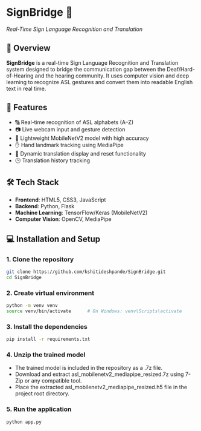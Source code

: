 # SignBridge 🤝  
*Real-Time Sign Language Recognition and Translation*

## 📌 Overview
**SignBridge** is a real-time Sign Language Recognition and Translation system designed to bridge the communication gap between the Deaf/Hard-of-Hearing and the hearing community. It uses computer vision and deep learning to recognize ASL gestures and convert them into readable English text in real time.

## 🎯 Features
- 🔠 Real-time recognition of ASL alphabets (A–Z)
- 📷 Live webcam input and gesture detection
- 🧠 Lightweight MobileNetV2 model with high accuracy
- ✋ Hand landmark tracking using MediaPipe
- 💬 Dynamic translation display and reset functionality
- 🕒 Translation history tracking

## 🛠️ Tech Stack
- **Frontend**: HTML5, CSS3, JavaScript
- **Backend**: Python, Flask
- **Machine Learning**: TensorFlow/Keras (MobileNetV2)
- **Computer Vision**: OpenCV, MediaPipe

## 💻 Installation and Setup

### 1. Clone the repository
```bash
git clone https://github.com/kshitideshpande/SignBridge.git
cd SignBridge
```

### 2. Create virtual environment
```bash
python -m venv venv
source venv/bin/activate      # On Windows: venv\Scripts\activate
```

### 3. Install the dependencies
```bash
pip install -r requirements.txt
```

### 4. Unzip the trained model
- The trained model is included in the repository as a .7z file.
- Download and extract asl_mobilenetv2_mediapipe_resized.7z using 7-Zip or any compatible tool.
- Place the extracted asl_mobilenetv2_mediapipe_resized.h5 file in the project root directory.

### 5. Run the application 
```bash
python app.py
```

